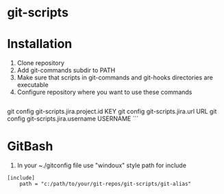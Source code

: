 # git-scripts

# Installation

1. Clone repository
2. Add git-commands subdir to PATH
3. Make sure that scripts in git-commands and git-hooks directories are executable
4. Configure repository where you want to use these commands
    ```
git config git-scripts.jira.project.id KEY
git config git-scripts.jira.url URL
git config git-scripts.jira.username USERNAME
    ```

# GitBash
1. In your ~./gitconfig file use "windoux" style path for include
```
[include]
    path = "c:/path/to/your/git-repos/git-scripts/git-alias"
```
